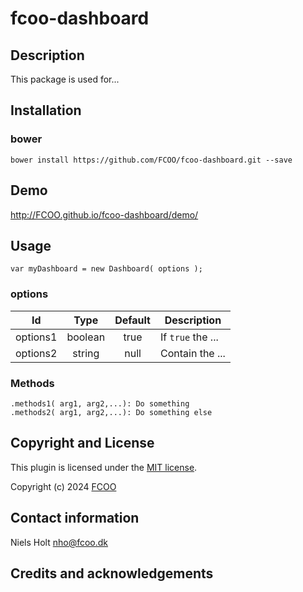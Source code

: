 # fcoo-dashboard
>


## Description
This package is used for...

## Installation
### bower
`bower install https://github.com/FCOO/fcoo-dashboard.git --save`

## Demo
http://FCOO.github.io/fcoo-dashboard/demo/ 

## Usage
```var myDashboard = new Dashboard( options );```


### options
| Id | Type | Default | Description |
| :--: | :--: | :-----: | --- |
| options1 | boolean | true | If <code>true</code> the ... |
| options2 | string | null | Contain the ... |

### Methods

    .methods1( arg1, arg2,...): Do something
    .methods2( arg1, arg2,...): Do something else



## Copyright and License
This plugin is licensed under the [MIT license](https://github.com/FCOO/fcoo-dashboard/LICENSE).

Copyright (c) 2024 [FCOO](https://github.com/FCOO)

## Contact information

Niels Holt nho@fcoo.dk


## Credits and acknowledgements
